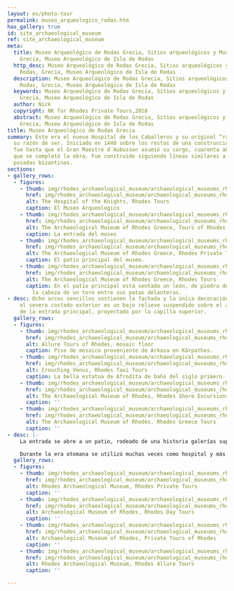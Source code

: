 ```yaml
---
layout: es/photo-tour
permalink: museo_arqueologico_rodas.htm
has_gallery: true
id: site_archaeological_museum
ref: site_archaeological_museum
meta:
  title: Museo Arqueológico de Rodas Grecia, Sitios arqueológicos y Museos de Rodas,
    Grecia, Museo Arqueológico de Isla de Rodas
  http_desc: Museo Arqueológico de Rodas Grecia, Sitios arqueológicos y Museos de
    Rodas, Grecia, Museo Arqueológico de Isla de Rodas
  description: Museo Arqueológico de Rodas Grecia, Sitios arqueológicos y Museos de
    Rodas, Grecia, Museo Arqueológico de Isla de Rodas
  keywords: Museo Arqueológico de Rodas Grecia, Sitios arqueológicos y Museos de Rodas,
    Grecia, Museo Arqueológico de Isla de Rodas
  author: Nick
  copyright: NK for Rhodes Private Tours,2018
  abstract: Museo Arqueológico de Rodas Grecia, Sitios arqueológicos y Museos de Rodas,
    Grecia, Museo Arqueológico de Isla de Rodas
title: Museo Arqueológico de Rodas Grecia
summary: Este era el nuevo Hospital de los Caballeros y su original “raison d´etre”,
  su razón de ser. Iniciado en 1440 sobre los restos de una construcción romana, no
  fue hasta que el Gran Maestre d´Aubusson asumió su cargo, cuarenta años después,
  que se completó la obra. Fue construido siguiendo líneas similares a las de las
  posadas bizantinas.
sections:
- gallery_rows:
  - figures:
    - thumb: img/rhodes_archaeological_museum/archaeological_museums_rhodes_greece_1_small.jpg
      href: img/rhodes_archaeological_museum/archaeological_museums_rhodes_greece_1.jpg
      alt: The Hospital of the Knights, Rhodes Tours
      caption: El Museo Arqueologico
    - thumb: img/rhodes_archaeological_museum/archaeological_museums_rhodes_greece_2_small.jpg
      href: img/rhodes_archaeological_museum/archaeological_museums_rhodes_greece_2.jpg
      alt: The Archaeological Museum of Rhodes Greece, Tours of Rhodes
      caption: La entrada del museo
    - thumb: img/rhodes_archaeological_museum/archaeological_museums_rhodes_greece_3_small.jpg
      href: img/rhodes_archaeological_museum/archaeological_museums_rhodes_greece_3.jpg
      alt: The Archaeological Museum of Rhodes Greece, Rhodes Private Tours
      caption: El patio principal del museo.
    - thumb: img/rhodes_archaeological_museum/archaeological_museums_rhodes_greece_4_small.jpg
      href: img/rhodes_archaeological_museum/archaeological_museums_rhodes_greece_4.jpg
      alt: The Archaeological Museum of Rhodes Greece, Rhodes Tours
      caption: En el patio principal está sentado un león, de piedra de Lardos, con
        la cabeza de un toro entre sus patas delanteras.
- desc: Ocho arcos sencillos sostienen la fachada y la única decoración presente en
    el severo costado exterior es un bajo relieve suspendido sobre el arco gótico
    de la entrada principal, proyectado por la capilla superior.
  gallery_rows:
  - figures:
    - thumb: img/rhodes_archaeological_museum/archaeological_museums_rhodes_greece_5_small.jpg
      href: img/rhodes_archaeological_museum/archaeological_museums_rhodes_greece_5.jpg
      alt: Allure Tours of Rhodes, mosaic floor
      caption: Piso de mosaico proveniente de Arkasa en Kárpathos.
    - thumb: img/rhodes_archaeological_museum/archaeological_museums_rhodes_greece_6_small.jpg
      href: img/rhodes_archaeological_museum/archaeological_museums_rhodes_greece_6.jpg
      alt: Crouching Venus, Rhodes Taxi Tours
      caption: La bella estatua de Afrodita de baño del siglo primero.
    - thumb: img/rhodes_archaeological_museum/archaeological_museums_rhodes_greece_7_small.jpg
      href: img/rhodes_archaeological_museum/archaeological_museums_rhodes_greece_7.jpg
      alt: The Archaeological Museum of Rhodes, Rhodes Shore Excursions
      caption: ''
    - thumb: img/rhodes_archaeological_museum/archaeological_museums_rhodes_greece_8_small.jpg
      href: img/rhodes_archaeological_museum/archaeological_museums_rhodes_greece_8.jpg
      alt: The Archaeological Museum of Rhodes, Rhodes Greece Tours
      caption: ''
- desc: |-
    La entrada se abre a un patio, rodeado de una historia galerías superiores accede por una escalera exterior. Fragmentos de piedra y montones de balas de cañón, las reliquias de varios sitios, se encuentran en el suelo.

    Durante la era otomana se utilizó muchas veces como hospital y más adelante, innoblemente, como cuarteles. Fue restaurado por la administración italiana en 1913 y posteriormente como la sede del Museo Arqueológico de Rodas.
  gallery_rows:
  - figures:
    - thumb: img/rhodes_archaeological_museum/archaeological_museums_rhodes_greece_9_small.jpg
      href: img/rhodes_archaeological_museum/archaeological_museums_rhodes_greece_9.jpg
      alt: Rhodes Archaeological Museum, Rhodes Private Tours
      caption: ''
    - thumb: img/rhodes_archaeological_museum/archaeological_museums_rhodes_greece_10_small.jpg
      href: img/rhodes_archaeological_museum/archaeological_museums_rhodes_greece_10.jpg
      alt: Archaeological Museum of Rhodes, Rhodes Day Tours
      caption: ''
    - thumb: img/rhodes_archaeological_museum/archaeological_museums_rhodes_greece_11_small.jpg
      href: img/rhodes_archaeological_museum/archaeological_museums_rhodes_greece_11.jpg
      alt: Archaeological Museum of Rhodes, Private Tours of Rhodes
      caption: ''
    - thumb: img/rhodes_archaeological_museum/archaeological_museums_rhodes_greece_12_small.jpg
      href: img/rhodes_archaeological_museum/archaeological_museums_rhodes_greece_12.jpg
      alt: Rhodes Archaeological Museum, Rhodes Allure Tours
      caption: ''

---
```

